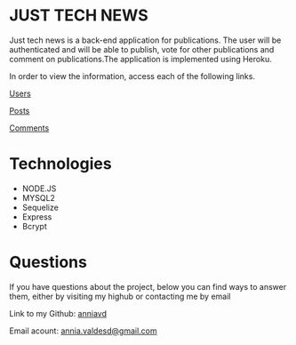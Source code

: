 #  JUST TECH NEWS 


Just tech news is a back-end application for publications. The user will be authenticated and will be able to publish, vote for other publications and comment on publications.The application is implemented using Heroku.

In order to view the information, access each of the following links.

[Users](https://just-tech.herokuapp.com/api/users)

[Posts](https://just-tech.herokuapp.com/api/posts)

[Comments](https://just-tech.herokuapp.com/api/comments)


# Technologies 

- NODE.JS
- MYSQL2
- Sequelize
- Express
- Bcrypt

# Questions

  If you have questions about the project, below you can find ways to answer them, either by visiting my highub or contacting me by email
  
  Link to my Github: [anniavd](https://github.com/anniavd)

  
  Email acount: [annia.valdesd@gmail.com](mailto:annia.valdesd@gmail.com)

